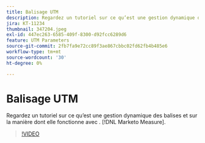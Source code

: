 ```yaml
---
title: Balisage UTM
description: Regardez un tutoriel sur ce qu’est une gestion dynamique des balises et sur la manière dont elle fonctionne avec . [!DNL Marketo Measure].
jira: KT-11234
thumbnail: 347204.jpeg
exl-id: 447ec263-6585-409f-8300-d92fcc6289d6
feature: UTM Parameters
source-git-commit: 2fb7fa9e72cc89f3ae867cbbc02fd62fb4b485e6
workflow-type: tm+mt
source-wordcount: '30'
ht-degree: 0%

---
```


# Balisage UTM

Regardez un tutoriel sur ce qu’est une gestion dynamique des balises et sur la manière dont elle fonctionne avec . [!DNL Marketo Measure].

>[!VIDEO](https://video.tv.adobe.com/v/347204/?quality=12&learn=on)
